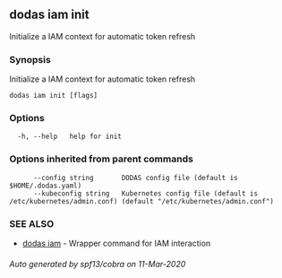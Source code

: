 ## dodas iam init

Initialize a IAM context for automatic token refresh

### Synopsis

Initialize a IAM context for automatic token refresh

```
dodas iam init [flags]
```

### Options

```
  -h, --help   help for init
```

### Options inherited from parent commands

```
      --config string       DODAS config file (default is $HOME/.dodas.yaml)
      --kubeconfig string   Kubernetes config file (default is /etc/kubernetes/admin.conf) (default "/etc/kubernetes/admin.conf")
```

### SEE ALSO

* [dodas iam](dodas_iam.md)	 - Wrapper command for IAM interaction

###### Auto generated by spf13/cobra on 11-Mar-2020

